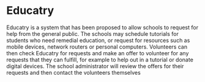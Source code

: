 # Educatry
Educatry is a system that has been proposed to allow schools to request for help from the general public.  The schools may schedule tutorials for students who need remedial education, or request for resources such  as mobile devices, network routers or personal computers.  Volunteers can then check Educatry for requests and make an offer to volunteer for any requests that  they can fulfill, for example to help out in a tutorial or donate digital devices. The school administrator will review the offers for their requests and then contact the volunteers themselves
